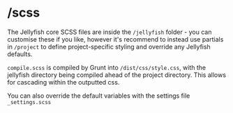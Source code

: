 # /scss

The Jellyfish core SCSS files are inside the `/jellyfish` folder - you can customise these if you like, however it's recommend to instead use partials in `/project` to define project-specific styling and override any Jellyfish defaults.

`compile.scss` is compiled by Grunt into `/dist/css/style.css`, with the jellyfish directory being compiled ahead of the project directory. This allows for cascading within the outputted css.

You can also override the default variables with the settings file `_settings.scss`
